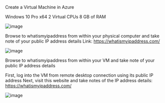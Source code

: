 Create a Virtual Machine in Azure

Windows 10 Pro x64
2 Virtual CPUs
8 GB of RAM

![image](https://github.com/user-attachments/assets/303bc441-7148-4b3b-891c-aa68ea0df9e3)

Browse to whatismyipaddress from within your physical computer and take note of your public IP address details
Link: https://whatismyipaddress.com/

![image](https://github.com/user-attachments/assets/3df8c209-9b62-4fdc-b1de-ad429c6bb953)

Browse to whatismyipaddress from within your VM and take note of your public IP address details

First, log into the VM from remote desktop connection using its public IP address 
Next, visit this website and take notes of the IP address details: https://whatismyipaddress.com/

![image](https://github.com/user-attachments/assets/6254db8a-00a0-419d-96bb-bb363827f1e9)


